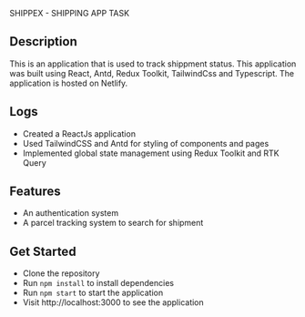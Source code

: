 SHIPPEX - SHIPPING APP TASK

## Description

This is an application that is used to track shippment status. This application was built using React, Antd, Redux Toolkit, TailwindCss and Typescript. The application is hosted on Netlify.

## Logs

- Created a ReactJs application
- Used TailwindCSS and Antd for styling of components and pages
- Implemented global state management using Redux Toolkit and RTK Query

## Features

- An authentication system
- A parcel tracking system to search for shipment

## Get Started

- Clone the repository
- Run `npm install` to install dependencies
- Run `npm start` to start the application
- Visit http://localhost:3000 to see the application
